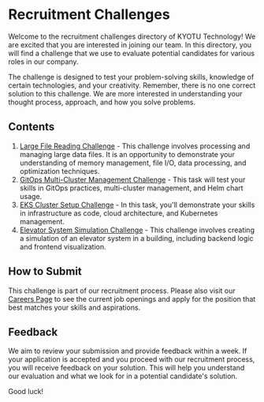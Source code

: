 # Recruitment Challenges

Welcome to the recruitment challenges directory of KYOTU Technology! We are excited that you are interested in joining our team. In this directory, you will find a challenge that we use to evaluate potential candidates for various roles in our company.

The challenge is designed to test your problem-solving skills, knowledge of certain technologies, and your creativity. Remember, there is no one correct solution to this challenge. We are more interested in understanding your thought process, approach, and how you solve problems.

## Contents

1. [Large File Reading Challenge](/recruitment-challenges/large-file-reading-challenge) - This challenge involves processing and managing large data files. It is an opportunity to demonstrate your understanding of memory management, file I/O, data processing, and optimization techniques.
2. [GitOps Multi-Cluster Management Challenge](/recruitment-challenges/devops-challenge/GITOPS/README.md) - This task will test your skills in GitOps practices, multi-cluster management, and Helm chart usage.
3. [EKS Cluster Setup Challenge](/recruitment-challenges/devops-challenge/EKS/README.md) - In this task, you'll demonstrate your skills in infrastructure as code, cloud architecture, and Kubernetes management.
4. [Elevator System Simulation Challenge](/recruitment-challenges/elevator-system-simulation-challenge) - This challenge involves creating a simulation of an elevator system in a building, including backend logic and frontend visualization.

## How to Submit

This challenge is part of our recruitment process. Please also visit our [Careers Page](https://www.kyotutechnology.com/careers-job-work-company-people/) to see the current job openings and apply for the position that best matches your skills and aspirations.

## Feedback

We aim to review your submission and provide feedback within a week. If your application is accepted and you proceed with our recruitment process, you will receive feedback on your solution. This will help you understand our evaluation and what we look for in a potential candidate's solution.

Good luck!
